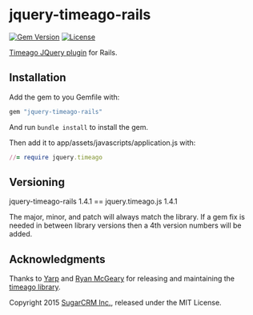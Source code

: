 # jquery-timeago-rails

[![Gem Version](https://badge.fury.io/rb/jquery-timeago-rails.svg)](http://badge.fury.io/rb/jquery-timeago-rails)
[![License](http://img.shields.io/badge/license-MIT-green.svg?style=flat)](MIT-LICENSE)

[Timeago JQuery plugin](http://timeago.yarp.com/) for Rails.

## Installation

Add the gem to you Gemfile with:

```ruby
gem "jquery-timeago-rails"
```

And run `bundle install` to install the gem.

Then add it to app/assets/javascripts/application.js with:

```ruby
//= require jquery.timeago
```

## Versioning

jquery-timeago-rails 1.4.1 == jquery.timeago.js 1.4.1

The major, minor, and patch will always match the library. If a gem fix is needed in between library versions then a 4th version numbers will be added.


## Acknowledgments

Thanks to [Yarp](http://yarp.com/) and [Ryan McGeary](http://ryan.mcgeary.org/)
for releasing and maintaining the [timeago library](http://timeago.yarp.com/).

Copyright 2015 [SugarCRM Inc.](http://sugarcrm.com), released under the MIT License.
